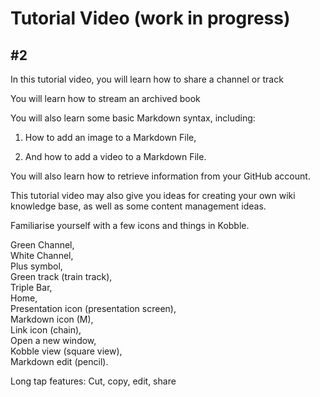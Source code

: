 # Tutorial  Video (work in progress)
## #2

In this tutorial video, you will learn how to share a channel or track

You will learn how to stream an archived book

You will also learn some basic Markdown syntax, including:

1. How to add an image to a Markdown File,

2. And how to add a video to a Markdown File.  

You will also learn how to retrieve information from your GitHub account.

This tutorial video may also give you ideas for creating your own wiki knowledge base, as well as some content management ideas.

Familiarise yourself with a few icons and things in Kobble. 

Green Channel,  
White Channel,  
Plus symbol,  
Green track (train track),  
Triple Bar,  
Home,  
Presentation icon (presentation screen),  
Markdown icon (M),  
Link icon (chain),  
Open a new window,  
Kobble view (square view),  
Markdown edit (pencil).  

Long tap features:
Cut, copy, edit, share